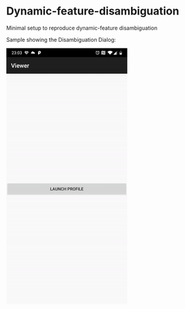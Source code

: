 # Dynamic-feature-disambiguation
Minimal setup to reproduce dynamic-feature disambiguation

Sample showing the Disambiguation Dialog:

![Disambiguation is shown briefly](vids/sample.gif)
